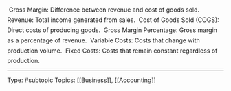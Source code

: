  Gross Margin: Difference between revenue and cost of goods sold.
 Revenue: Total income generated from sales.
 Cost of Goods Sold (COGS): Direct costs of producing goods.
 Gross Margin Percentage: Gross margin as a percentage of revenue.
 Variable Costs: Costs that change with production volume.
 Fixed Costs: Costs that remain constant regardless of production.
___
Type: #subtopic 
Topics: [[Business]], [[Accounting]]

